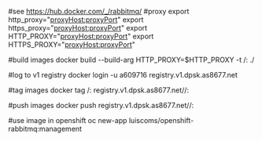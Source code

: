 #see https://hub.docker.com/_/rabbitmq/
#proxy
 export http_proxy="<proxyHost:proxyPort>"
 export https_proxy="<proxyHost:proxyPort>"
 export HTTP_PROXY="<proxyHost:proxyPort>"
 export HTTPS_PROXY="<proxyHost:proxyPort>"

#build images
 docker build --build-arg HTTP_PROXY=$HTTP_PROXY -t <project>/<image-name>:<tag> ./

#log to v1 registry
 docker login -u a609716 registry.v1.dpsk.as8677.net

#tag images
 docker tag <project>/<image-name>:<tag> registry.v1.dpsk.as8677.net/<project>/<image-name>:<tag>

#push images
 docker push registry.v1.dpsk.as8677.net/<project>/<image-name>:<tag>
 
#use image in openshift
oc new-app luiscoms/openshift-rabbitmq:management

